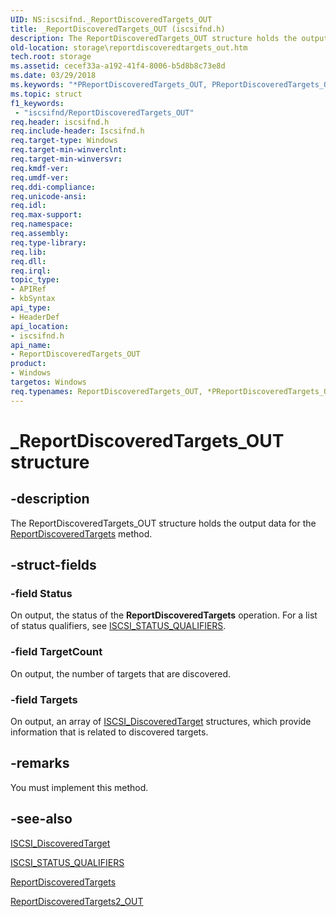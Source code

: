 ```yaml
---
UID: NS:iscsifnd._ReportDiscoveredTargets_OUT
title: _ReportDiscoveredTargets_OUT (iscsifnd.h)
description: The ReportDiscoveredTargets_OUT structure holds the output data for the ReportDiscoveredTargets method.
old-location: storage\reportdiscoveredtargets_out.htm
tech.root: storage
ms.assetid: cecef33a-a192-41f4-8006-b5d8b8c73e8d
ms.date: 03/29/2018
ms.keywords: "*PReportDiscoveredTargets_OUT, PReportDiscoveredTargets_OUT, PReportDiscoveredTargets_OUT structure pointer [Storage Devices], ReportDiscoveredTargets_OUT, ReportDiscoveredTargets_OUT structure [Storage Devices], _ReportDiscoveredTargets_OUT, iscsifnd/PReportDiscoveredTargets_OUT, iscsifnd/ReportDiscoveredTargets_OUT, storage.reportdiscoveredtargets_out, structs-iSCSI_77e4d614-2993-45b7-8716-cc6eea197e22.xml"
ms.topic: struct
f1_keywords:
 - "iscsifnd/ReportDiscoveredTargets_OUT"
req.header: iscsifnd.h
req.include-header: Iscsifnd.h
req.target-type: Windows
req.target-min-winverclnt: 
req.target-min-winversvr: 
req.kmdf-ver: 
req.umdf-ver: 
req.ddi-compliance: 
req.unicode-ansi: 
req.idl: 
req.max-support: 
req.namespace: 
req.assembly: 
req.type-library: 
req.lib: 
req.dll: 
req.irql: 
topic_type:
- APIRef
- kbSyntax
api_type:
- HeaderDef
api_location:
- iscsifnd.h
api_name:
- ReportDiscoveredTargets_OUT
product:
- Windows
targetos: Windows
req.typenames: ReportDiscoveredTargets_OUT, *PReportDiscoveredTargets_OUT
---
```


# _ReportDiscoveredTargets_OUT structure


## -description


The ReportDiscoveredTargets_OUT structure holds the output data for the <a href="https://docs.microsoft.com/windows-hardware/drivers/storage/reportdiscoveredtargets">ReportDiscoveredTargets</a> method.


## -struct-fields




### -field Status

On output, the status of the <b>ReportDiscoveredTargets</b> operation. For a list of status qualifiers, see <a href="https://docs.microsoft.com/windows-hardware/drivers/storage/iscsi-status-qualifiers">ISCSI_STATUS_QUALIFIERS</a>. 


### -field TargetCount

On output, the number of targets that are discovered. 


### -field Targets

On output, an array of <a href="https://docs.microsoft.com/windows-hardware/drivers/ddi/content/iscsifnd/ns-iscsifnd-_iscsi_discoveredtarget">ISCSI_DiscoveredTarget</a> structures, which provide information that is related to discovered targets. 


## -remarks



You must implement this method.




## -see-also




<a href="https://docs.microsoft.com/windows-hardware/drivers/ddi/content/iscsifnd/ns-iscsifnd-_iscsi_discoveredtarget">ISCSI_DiscoveredTarget</a>



<a href="https://docs.microsoft.com/windows-hardware/drivers/storage/iscsi-status-qualifiers">ISCSI_STATUS_QUALIFIERS</a>



<a href="https://docs.microsoft.com/windows-hardware/drivers/storage/reportdiscoveredtargets">ReportDiscoveredTargets</a>



<a href="https://docs.microsoft.com/windows-hardware/drivers/ddi/content/iscsifnd/ns-iscsifnd-_reportdiscoveredtargets2_out">ReportDiscoveredTargets2_OUT</a>
 

 


